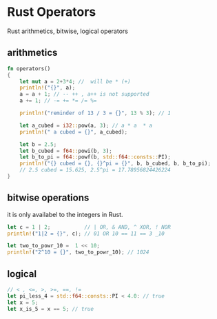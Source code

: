 # Rust Operators
Rust arithmetics, bitwise, logical operators

## arithmetics

``` rust
fn operators()
{
    let mut a = 2+3*4; //  will be * (+)
    println!("{}", a);
    a = a + 1; // -- ++ , a++ is not supported
    a += 1; // -= += *= /= %=

    println!("reminder of 13 / 3 = {}", 13 % 3); // 1

    let a_cubed = i32::pow(a, 3); // a * a  * a
    println!(" a cubed = {}", a_cubed);

    let b = 2.5;
    let b_cubed = f64::powi(b, 3);
    let b_to_pi = f64::powf(b, std::f64::consts::PI);
    println!("{} cubed = {}, {}^pi = {}", b, b_cubed, b, b_to_pi);
    // 2.5 cubed = 15.625, 2.5^pi = 17.78956824426224
}
```

## bitwise operations
it is only availabel to the integers in Rust.

``` rust
let c = 1 | 2;           // | OR, & AND, ^ XOR, ! NOR
println!("1|2 = {}", c); // 01 OR 10 == 11 == 3 _10

let two_to_powr_10 =  1 << 10;
println!("2^10 = {}", two_to_powr_10); // 1024
```

## logical

``` rust
// < , <=, >, >=, ==, !=
let pi_less_4 = std::f64::consts::PI < 4.0: // true
let x = 5;
let x_is_5 = x == 5; // true
```
